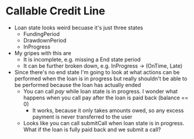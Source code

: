 # Callable Credit Line

- Loan state looks weird becuase it's just three states
  - FundingPeriod
  - DrawdownPeriod
  - InProgress
- My gripes with this are
  - It is incomplete, e.g. missing a End state period
  - It can be further broken down, e.g. InProgress -> (OnTime, Late)
- Since there's no end state I'm going to look at what actions can be performed
  when the loan is in progress but really shouldn't be able to be performed because
  the loan has actually ended
  - You can call _pay_ while loan state is in progress. I wonder what happens when
    you call pay after the loan is paid back (balance == 0)
    - It works, because it only takes amounts owed, so any excess payment is never 
      transferred to the user
  - Looks like you can call submitCall when loan state is in progress. What if the
    loan is fully paid back and we submit a call?